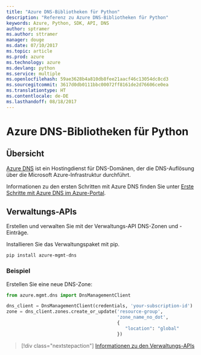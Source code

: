 ```yaml
---
title: "Azure DNS-Bibliotheken für Python"
description: "Referenz zu Azure DNS-Bibliotheken für Python"
keywords: Azure, Python, SDK, API, DNS
author: sptramer
ms.author: sttramer
manager: douge
ms.date: 07/10/2017
ms.topic: article
ms.prod: azure
ms.technology: azure
ms.devlang: python
ms.service: multiple
ms.openlocfilehash: 59ae3628b4a810db8fee21aacf46c13054dc8cd3
ms.sourcegitcommit: 3617d0db0111bbc00072ff8161de2d76606ce0ea
ms.translationtype: HT
ms.contentlocale: de-DE
ms.lasthandoff: 08/18/2017
---
```

# <a name="azure-dns-libraries-for-python"></a>Azure DNS-Bibliotheken für Python

## <a name="overview"></a>Übersicht

[Azure DNS](/azure/dns/dns-overview) ist ein Hostingdienst für DNS-Domänen, der die DNS-Auflösung über die Microsoft Azure-Infrastruktur durchführt.

Informationen zu den ersten Schritten mit Azure DNS finden Sie unter [Erste Schritte mit Azure DNS im Azure-Portal](/azure/dns/dns-getstarted-portal).

## <a name="management-apis"></a>Verwaltungs-APIs

Erstellen und verwalten Sie mit der Verwaltungs-API DNS-Zonen und -Einträge.

Installieren Sie das Verwaltungspaket mit pip.

```bash
pip install azure-mgmt-dns
```

### <a name="example"></a>Beispiel

Erstellen Sie eine neue DNS-Zone:

```python
from azure.mgmt.dns import DnsManagementClient

dns_client = DnsManagementClient(credentials, 'your-subscription-id')
zone = dns_client.zones.create_or_update('resource-group',
                                         'zone_name_no_dot',
                                         {
                                            "location": "global"
                                         })

```

> [!div class="nextstepaction"]
> [Informationen zu den Verwaltungs-APIs](/python/api/overview/azure/dns/managementlibrary)
